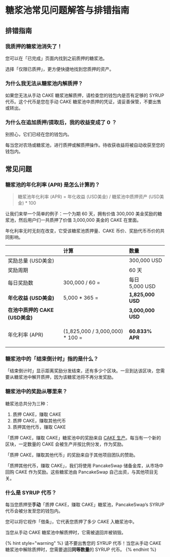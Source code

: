 # 糖浆池常见问题解答与排错指南

## 排错指南

### 我质押的糖浆池消失了！

您可以在「已完成」页面内找到之前质押的糖浆池。

选择「仅限已质押」，更方便快捷地找到您质押的资产。

### **为什么我无法从糖浆池内解质押？**

如果您无法从手动 CAKE 糖浆池解质押，请检查您的钱包内是否有足够的 SYRUP 代币。这个代币是您在手动 CAKE 糖浆池中质押的凭证，请妥善保管，不要出售或转出。

### **为什么在追加质押/提取后，我的收益变成了 0 ？**

别担心，它们已经在您的钱包内。

每当您对农场或糖浆池，进行质押或解质押操作。待收获收益将被自动收获至您的钱包内。

## **常见问题**

### 糖浆池的年化利率 \(APR\) 是怎么计算的？

> 糖浆池年化利率 \(APR\) = 年化收益 \(USD美金\) / 糖浆池中质押资产 \(USD美金\) \* 100

让我们来举一个简单的例子：一个为期 60 天，拥有价值 300,000 美金奖励的糖浆池，然后用户们一共质押了价值 3,000,000 美金的 CAKE 在里面。

年化利率无时无刻在改变，它受该糖浆池质押量、CAKE 币价、奖励代币币价的共同影响。

<table>
  <thead>
    <tr>
      <th style="text-align:left"></th>
      <th style="text-align:left"><b>&#x8BA1;&#x7B97;</b>
      </th>
      <th style="text-align:left">&#x6570;&#x91CF;</th>
    </tr>
  </thead>
  <tbody>
    <tr>
      <td style="text-align:left">&#x5956;&#x52B1;&#x603B;&#x91CF; (USD&#x7F8E;&#x91D1;)</td>
      <td style="text-align:left"></td>
      <td style="text-align:left">300,000 USD</td>
    </tr>
    <tr>
      <td style="text-align:left">&#x5956;&#x52B1;&#x5468;&#x671F;</td>
      <td style="text-align:left"></td>
      <td style="text-align:left">60 &#x5929;</td>
    </tr>
    <tr>
      <td style="text-align:left">&#x6BCF;&#x65E5;&#x5956;&#x52B1;&#x6570;</td>
      <td style="text-align:left">300,000 / 60 =</td>
      <td style="text-align:left">&#x6BCF;&#x65E5;
        <br />5,000 USD</td>
    </tr>
    <tr>
      <td style="text-align:left"><b>&#x5E74;&#x5316;&#x6536;&#x76CA; (USD&#x7F8E;&#x91D1;)</b>
      </td>
      <td style="text-align:left">5,000 * 365 =</td>
      <td style="text-align:left"><b>1,825,000 USD</b>
      </td>
    </tr>
    <tr>
      <td style="text-align:left"><b>&#x5728;&#x6C60;&#x4E2D;&#x8D28;&#x62BC;&#x7684; CAKE (USD&#x7F8E;&#x91D1;)</b>
      </td>
      <td style="text-align:left"></td>
      <td style="text-align:left"><b>3,000,000 USD</b>
      </td>
    </tr>
    <tr>
      <td style="text-align:left">&#x5E74;&#x5316;&#x5229;&#x7387; (APR)</td>
      <td style="text-align:left">(1,825,000 / 3,000,000) * 100 =</td>
      <td style="text-align:left">
        <p></p>
        <p><b>60.833% APR</b>
        </p>
      </td>
    </tr>
  </tbody>
</table>

### **糖浆池中的「**结束倒计时**」指的是什么？**

「结束倒计时」显示距离奖励分发结束，还有多少个区块。一旦到达该区块，您需要从糖浆池中解开质押，因为该糖浆池将不再分发奖励。

### **糖浆池中的奖励从哪里来？**

糖浆池总共分为三种：

1. 质押 CAKE，赚取 CAKE
2. 质押 CAKE，赚取其他代币 
3. 质押其他代币，赚取 CAKE

「质押 CAKE，赚取 CAKE」糖浆池中的奖励来自 [CAKE 生产](https://docs.pancakeswap.finance/tokenomics/cake/cake-tokenomics)。每当有一个新的区块，一定数量的 CAKE 会被生产并按比例分发，作为奖励。

「质押 CAKE，赚取其他代币」的奖励来自于其他项目团队的赞助。

「质押其他代币，赚取 CAKE」，我们将使用 PancakeSwap 储备金库，从市场中回购 CAKE 作为奖励。这些糖浆池由 PancakeSwap 自己出资，与其他项目无关。

### 什么是 SYRUP 代币？

每当您质押至**手动**「质押 CAKE，赚取 CAKE」糖浆池，PancakeSwap’s SYRUP 代币会被分发至您的钱包内。

您可以将它视作「借条」，它代表您质押了多少 CAKE 入糖浆池中。

当您从手动 CAKE 糖浆池中解质押时，它需被退回并被销毁。

{% hint style="warning" %}
请不要出售您的 SYRUP 代币！当您从手动 CAKE 糖浆池中解除质押时，您需要退回**同等数量**的 SYRUP 代币。
{% endhint %}

